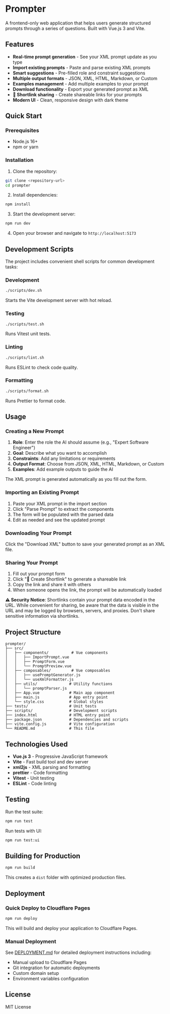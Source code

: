 # Prompter

A frontend-only web application that helps users generate structured prompts through a series of questions. Built with Vue.js 3 and Vite.

## Features

- **Real-time prompt generation** - See your XML prompt update as you type
- **Import existing prompts** - Paste and parse existing XML prompts
- **Smart suggestions** - Pre-filled role and constraint suggestions
- **Multiple output formats** - JSON, XML, HTML, Markdown, or Custom
- **Examples management** - Add multiple examples to your prompt
- **Download functionality** - Export your generated prompt as XML
- **🔗 Shortlink sharing** - Create shareable links for your prompts
- **Modern UI** - Clean, responsive design with dark theme

## Quick Start

### Prerequisites

- Node.js 16+ 
- npm or yarn

### Installation

1. Clone the repository:
```bash
git clone <repository-url>
cd prompter
```

2. Install dependencies:
```bash
npm install
```

3. Start the development server:
```bash
npm run dev
```

4. Open your browser and navigate to `http://localhost:5173`

## Development Scripts

The project includes convenient shell scripts for common development tasks:

### Development
```bash
./scripts/dev.sh
```
Starts the Vite development server with hot reload.

### Testing
```bash
./scripts/test.sh
```
Runs Vitest unit tests.

### Linting
```bash
./scripts/lint.sh
```
Runs ESLint to check code quality.

### Formatting
```bash
./scripts/format.sh
```
Runs Prettier to format code.

## Usage

### Creating a New Prompt

1. **Role**: Enter the role the AI should assume (e.g., "Expert Software Engineer")
2. **Goal**: Describe what you want to accomplish
3. **Constraints**: Add any limitations or requirements
4. **Output Format**: Choose from JSON, XML, HTML, Markdown, or Custom
5. **Examples**: Add example outputs to guide the AI

The XML prompt is generated automatically as you fill out the form.

### Importing an Existing Prompt

1. Paste your XML prompt in the import section
2. Click "Parse Prompt" to extract the components
3. The form will be populated with the parsed data
4. Edit as needed and see the updated prompt

### Downloading Your Prompt

Click the "Download XML" button to save your generated prompt as an XML file.

### Sharing Your Prompt

1. Fill out your prompt form
2. Click "🔗 Create Shortlink" to generate a shareable link
3. Copy the link and share it with others
4. When someone opens the link, the prompt will be automatically loaded

**⚠️ Security Notice**: Shortlinks contain your prompt data encoded in the URL. While convenient for sharing, be aware that the data is visible in the URL and may be logged by browsers, servers, and proxies. Don't share sensitive information via shortlinks.

## Project Structure

```
prompter/
├── src/
│   ├── components/          # Vue components
│   │   ├── ImportPrompt.vue
│   │   ├── PromptForm.vue
│   │   └── PromptPreview.vue
│   ├── composables/         # Vue composables
│   │   ├── usePromptGenerator.js
│   │   └── useXmlFormatter.js
│   ├── utils/              # Utility functions
│   │   └── promptParser.js
│   ├── App.vue             # Main app component
│   ├── main.js             # App entry point
│   └── style.css           # Global styles
├── tests/                  # Unit tests
├── scripts/                # Development scripts
├── index.html              # HTML entry point
├── package.json            # Dependencies and scripts
├── vite.config.js          # Vite configuration
└── README.md               # This file
```

## Technologies Used

- **Vue.js 3** - Progressive JavaScript framework
- **Vite** - Fast build tool and dev server
- **xml2js** - XML parsing and formatting
- **prettier** - Code formatting
- **Vitest** - Unit testing
- **ESLint** - Code linting

## Testing

Run the test suite:
```bash
npm run test
```

Run tests with UI:
```bash
npm run test:ui
```

## Building for Production

```bash
npm run build
```

This creates a `dist` folder with optimized production files.

## Deployment

### Quick Deploy to Cloudflare Pages

```bash
npm run deploy
```

This will build and deploy your application to Cloudflare Pages.

### Manual Deployment

See [DEPLOYMENT.md](./DEPLOYMENT.md) for detailed deployment instructions including:
- Manual upload to Cloudflare Pages
- Git integration for automatic deployments
- Custom domain setup
- Environment variables configuration

## License

MIT License 